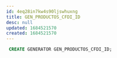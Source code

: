 ```yaml
---
id: 4eq28in7kw4s90ljswhuxng
title: GEN_PRODUCTOS_CFDI_ID
desc: null
updated: 1684521570
created: 1684521570
---
```



```sql
 CREATE GENERATOR GEN_PRODUCTOS_CFDI_ID;
```
